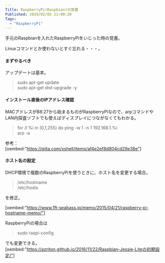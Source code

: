 ```yaml
---
Title: RaspberryPi(Raspbian)の覚書
Published: 2019/02/05 21:00:20
Tags:
  - "RaspberryPi"
---
```

手元のRaspbianを入れたRaspberryPiをいじった時の覚書。  

Linuxコマンドとか使わないとすぐ忘れる・・・。  

<!-- more -->

#### まずやるべき  
アップデートは基本。  

> sudo apt-get update  
> sudo apt-get dist-upgrade -y

#### インストール直後のIPアドレス確認  
MACアドレスがB8:27から始まるものがRaspberryPiなので、arpコマンドやLAN内探査ソフトでも使えばディスプレイにつながなくてもわかる。  

> for /l %i in (0,1,255) do ping -w 1 -n 1 192.168.1.%i  
> arp -a  

参考：  
[oembed:"https://qiita.com/xshell/items/af4e2ef8d804cd29e38e"]


#### ホスト名の設定  

DHCP環境で複数のRaspberryPiを使うときに、ホスト名を変更する場合。  

>  /etc/hostname  
>  /etc/hosts  

を修正。  

[oembed:"https://www.1ft-seabass.jp/memo/2015/04/21/raspberry-pi-hostname-memo/"]

RaspberryPiの場合は
> sudo raspi-config  

でも変更できる。  
[oembed:"https://azriton.github.io/2016/11/22/Raspbian-Jessie-Liteの初期設定/"]




